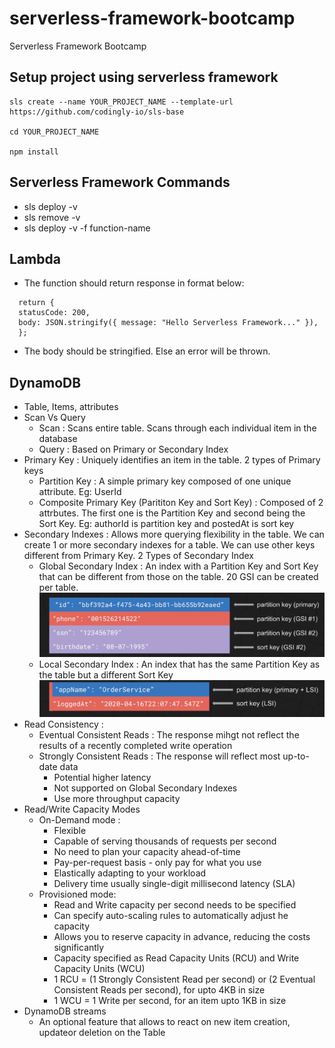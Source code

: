 # serverless-framework-bootcamp

Serverless Framework Bootcamp

## Setup project using serverless framework

```
sls create --name YOUR_PROJECT_NAME --template-url https://github.com/codingly-io/sls-base

cd YOUR_PROJECT_NAME

npm install

```

## Serverless Framework Commands

- sls deploy -v
- sls remove -v
- sls deploy -v -f function-name

## Lambda

- The function should return response in format below:

```
  return {
  statusCode: 200,
  body: JSON.stringify({ message: "Hello Serverless Framework..." }),
  };

```

- The body should be stringified. Else an error will be thrown.

## DynamoDB

- Table, Items, attributes
- Scan Vs Query
  - Scan : Scans entire table. Scans through each individual item in the database
  - Query : Based on Primary or Secondary Index
- Primary Key : Uniquely identifies an item in the table. 2 types of Primary keys
  - Partition Key : A simple primary key composed of one unique attribute. Eg: UserId
  - Composite Primary Key (Parititon Key and Sort Key) : Composed of 2 attrbutes. The first one is the Partition Key and second being the Sort Key. Eg: authorId is partition key and postedAt is sort key
- Secondary Indexes : Allows more querying flexibility in the table. We can create 1 or more secondary indexes for a table. We can use other keys different from Primary Key. 2 Types of Secondary Index
  - Global Secondary Index : An index with a Partition Key and Sort Key that can be different from those on the table. 20 GSI can be created per table.
    ![GSI](images/dynamodb-gsi.png)
  - Local Secondary Index : An index that has the same Partition Key as the table but a different Sort Key
    ![LSI](images/dynamodb-lsi.png)
- Read Consistency :
  - Eventual Consistent Reads : The response mihgt not reflect the results of a recently completed write operation
  - Strongly Consistent Reads : The response will reflect most up-to-date data
    - Potential higher latency
    - Not supported on Global Secondary Indexes
    - Use more throughput capacity
- Read/Write Capacity Modes
  - On-Demand mode :
    - Flexible
    - Capable of serving thousands of requests per second
    - No need to plan your capacity ahead-of-time
    - Pay-per-request basis - only pay for what you use
    - Elastically adapting to your workload
    - Delivery time usually single-digit millisecond latency (SLA)
  - Provisioned mode:
    - Read and Write capacity per second needs to be specified
    - Can specify auto-scaling rules to automatically adjust he capacity
    - Allows you to reserve capacity in advance, reducing the costs significantly
    - Capacity specified as Read Capacity Units (RCU) and Write Capacity Units (WCU)
    - 1 RCU = (1 Strongly Consistent Read per second) or (2 Eventual Consistent Reads per second), for upto 4KB in size
    - 1 WCU = 1 Write per second, for an item upto 1KB in size
- DynamoDB streams
  - An optional feature that allows to react on new item creation, updateor deletion on the Table
